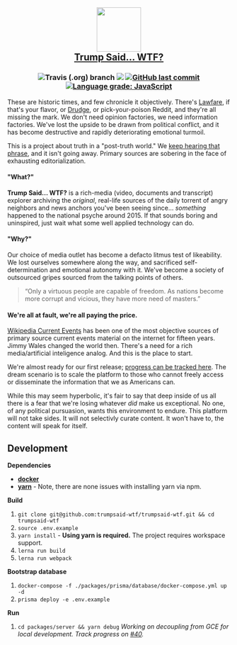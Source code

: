 <h2 align="center">

<img src="https://trumpsaid.wtf/img/logo.svg" height=100>
<br>
<a href="https://trumpsaid.wtf">Trump Said... WTF?</a>
</h2>
<h3 align="center">

![Travis (.org) branch](https://img.shields.io/travis/trumpsaid-wtf/trumpsaid-wtf/master.svg?style=flat-square)
[![](https://img.shields.io/badge/stage-pre--alpha-red.svg?style=flat-square)]()
[![GitHub last commit](https://img.shields.io/github/last-commit/google/skia.svg?style=flat-square)](https://github.com/trumpsaid-wtf/trumpsaid-wtf)
[![Language grade: JavaScript](https://img.shields.io/lgtm/grade/javascript/g/kazazes/trumpsaid-wtf.svg?logo=lgtm&logoWidth=18&style=flat-square)](https://lgtm.com/projects/g/kazazes/trumpsaid-wtf/alerts)

</h2>

These are historic times, and few chronicle it objectively. There's [Lawfare](https://www.lawfareblog.com), if that's your flavor, or [Drudge](http://drudgereport.com/), or pick-your-poison Reddit, and they're all missing the mark. We don't need opinion factories, we need information factories. We've lost the upside to be drawn from political conflict, and it has become destructive and rapidly deteriorating emotional turmoil.

This is a project about truth in a "post-truth world." We [keep hearing that phrase](https://trends.google.com/trends/explore?date=2016-01-01%202018-08-29&q=post%20truth), and it isn't going away. Primary sources are sobering in the face of exhausting editorialization.

#### "What?"

**Trump Said... WTF?** is a rich-media (video, documents and transcript) explorer archiving the _original_, real-life sources of the daily torrent of angry neighbors and news anchors you've been seeing since... _something_ happened to the national psyche around 2015. If that sounds boring and uninspired, just wait what some well applied technology can do.

#### "Why?"

Our choice of media outlet has become a defacto litmus test of likeability. We lost ourselves somewhere along the way, and sacrificed self-determination and emotional autonomy with it. We've become a society of outsourced gripes sourced from the talking points of others.

> “Only a virtuous people are capable of freedom. As nations become more corrupt and vicious, they have more need of masters.”

#### We're all at fault, we're all paying the price.

[Wikipedia Current Events](https://en.wikipedia.org/wiki/Portal:Current_events) has been one of the most objective sources of primary source current events material on the internet for fifteen years. Jimmy Wales changed the world then. There's a need for a rich media/artificial inteligence analog. And this is the place to start.

We're almost ready for our first release; [progress can be tracked here](https://github.com/trumpsaid-wtf/trumpsaid-wtf/projects/2). The dream scenario is to scale the platform to those who cannot freely access or disseminate the information that we as Americans can.

While this may seem hyperbolic, it's fair to say that deep inside of us all there is a fear that we're losing whatever _did_ make us exceptional. No one, of any political pursuasion, wants this environment to endure. This platform will not take sides. It will not selectivly curate content. It won't have to, the content will speak for itself.

## Development

**Dependencies**

- [**docker**](https://docs.docker.com/install/)
- [**yarn**](https://yarnpkg.com/en/docs/install) - Note, there are none issues with installing yarn via npm.

**Build**

1. `git clone git@github.com:trumpsaid-wtf/trumpsaid-wtf.git && cd trumpsaid-wtf`
2. `source .env.example`
3. `yarn install` - **Using yarn is required.** The project requires workspace support.
4. `lerna run build`
5. `lerna run webpack`

**Bootstrap database**

1. `docker-compose -f ./packages/prisma/database/docker-compose.yml up -d`
2. `prisma deploy -e .env.example`

**Run**

1. `cd packages/server && yarn debug` _Working on decoupling from GCE for local development. Track progress on [#40](https://github.com/trumpsaid-wtf/trumpsaid-wtf/issues/40)._
